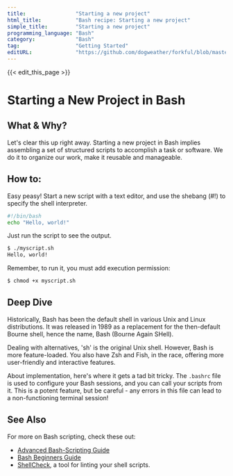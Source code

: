 ```yaml
---
title:                "Starting a new project"
html_title:           "Bash recipe: Starting a new project"
simple_title:         "Starting a new project"
programming_language: "Bash"
category:             "Bash"
tag:                  "Getting Started"
editURL:              "https://github.com/dogweather/forkful/blob/master/content/en/bash/starting-a-new-project.md"
---
```


{{< edit_this_page >}}

# Starting a New Project in Bash

## What & Why?

Let's clear this up right away. Starting a new project in Bash implies assembling a set of structured scripts to accomplish a task or software. We do it to organize our work, make it reusable and manageable.

## How to:

Easy peasy! Start a new script with a text editor, and use the shebang (#!) to specify the shell interpreter.

```Bash
#!/bin/bash
echo "Hello, world!"
```

Just run the script to see the output.

```Bash
$ ./myscript.sh
Hello, world!
```

Remember, to run it, you must add execution permission:

```Bash
$ chmod +x myscript.sh
```

## Deep Dive

Historically, Bash has been the default shell in various Unix and Linux distributions. It was released in 1989 as a replacement for the then-default Bourne shell, hence the name, Bash (Bourne Again SHell).

Dealing with alternatives, 'sh' is the original Unix shell. However, Bash is more feature-loaded. You also have Zsh and Fish, in the race, offering more user-friendly and interactive features.

About implementation, here's where it gets a tad bit tricky. The `.bashrc` file is used to configure your Bash sessions, and you can call your scripts from it. This is a potent feature, but be careful - any errors in this file can lead to a non-functioning terminal session!

## See Also

For more on Bash scripting, check these out:

- [Advanced Bash-Scripting Guide](https://tldp.org/LDP/abs/html/)
- [Bash Beginners Guide](http://www.tldp.org/LDP/Bash-Beginners-Guide/html/)
- [ShellCheck](https://www.shellcheck.net/), a tool for linting your shell scripts.